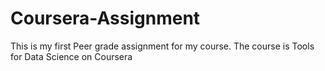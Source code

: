 # Coursera-Assignment
This is my first Peer grade assignment for my course. 
The course is Tools for Data Science on Coursera
